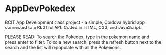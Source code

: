 # AppDevPokedex
BCIT App Development class project - a simple, Cordova hybrid app connected to a RESTful API. Coded in HTML, CSS, and JavaScript. 

PLEASE READ: To search the Pokedex, type in the pokemon name and press enter to filter. To do a new search, press the refresh button next to the search and the list will repopulate with all the Pokemons. 


